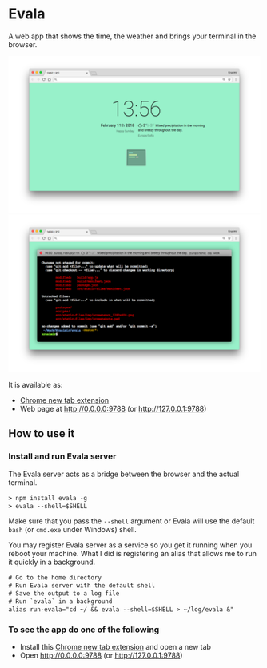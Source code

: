 # Evala

A web app that shows the time, the weather and brings your terminal in the browser.

![Evala](./src/static-files/img/screenshot_1280x800.png)
![Evala](./src/static-files/img/screenshot_1280x800_2.png)

It is available as:

* [Chrome new tab extension](https://chrome.google.com/webstore/detail/evala/bmaojegjknddmkhfbkhfijcblmamgino)
* Web page at http://0.0.0.0:9788 (or http://127.0.0.1:9788)

## How to use it

### Install and run Evala server

The Evala server acts as a bridge between the browser and the actual terminal.

```
> npm install evala -g
> evala --shell=$SHELL
```

Make sure that you pass the `--shell` argument or Evala will use the default `bash` (or `cmd.exe` under Windows) shell.

You may register Evala server as a service so you get it running when you reboot your machine. What I did is registering an alias that allows me to run it quickly in a background.

```
# Go to the home directory
# Run Evala server with the default shell
# Save the output to a log file
# Run `evala` in a background
alias run-evala="cd ~/ && evala --shell=$SHELL > ~/log/evala &"
```

### To see the app do one of the following

* Install this [Chrome new tab extension](https://chrome.google.com/webstore/detail/evala/bmaojegjknddmkhfbkhfijcblmamgino) and open a new tab
* Open http://0.0.0.0:9788 (or http://127.0.0.1:9788)